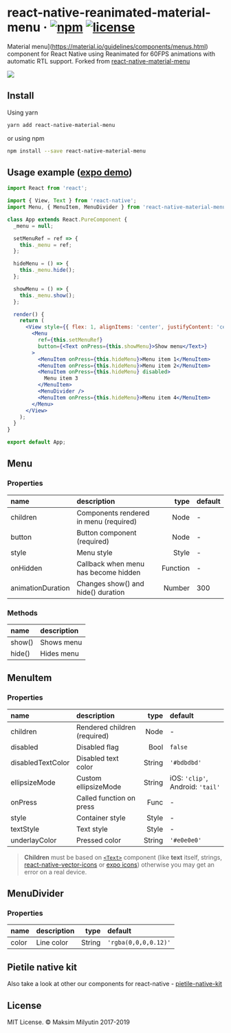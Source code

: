 # react-native-reanimated-material-menu &middot; [![npm](https://img.shields.io/npm/v/react-native-material-menu.svg)](https://www.npmjs.com/package/react-native-material-menu) [![license](https://img.shields.io/npm/l/react-native-material-menu.svg)](https://github.com/mxck/react-native-material-menu/blob/master/LICENSE)

 Material
menu](https://material.io/guidelines/components/menus.html) component for React
Native using Reanimated for 60FPS animations with automatic RTL support. Forked from [react-native-material-menu](https://github.com/mxck/react-native-material-menu/)

<img src="https://media.giphy.com/media/3ov9jUvQH4U82JGNRC/giphy.gif" />

## Install

Using yarn

```sh
yarn add react-native-material-menu
```

or using npm

```sh
npm install --save react-native-material-menu
```

## Usage example ([expo demo](https://snack.expo.io/@mxck/react-native-material-menu-demo))

```jsx
import React from 'react';

import { View, Text } from 'react-native';
import Menu, { MenuItem, MenuDivider } from 'react-native-material-menu';

class App extends React.PureComponent {
  _menu = null;

  setMenuRef = ref => {
    this._menu = ref;
  };

  hideMenu = () => {
    this._menu.hide();
  };

  showMenu = () => {
    this._menu.show();
  };

  render() {
    return (
      <View style={{ flex: 1, alignItems: 'center', justifyContent: 'center' }}>
        <Menu
          ref={this.setMenuRef}
          button={<Text onPress={this.showMenu}>Show menu</Text>}
        >
          <MenuItem onPress={this.hideMenu}>Menu item 1</MenuItem>
          <MenuItem onPress={this.hideMenu}>Menu item 2</MenuItem>
          <MenuItem onPress={this.hideMenu} disabled>
            Menu item 3
          </MenuItem>
          <MenuDivider />
          <MenuItem onPress={this.hideMenu}>Menu item 4</MenuItem>
        </Menu>
      </View>
    );
  }
}

export default App;
```

## Menu

### Properties

| name              | description                            |     type | default |
| :---------------- | :------------------------------------- | -------: | :------ |
| children          | Components rendered in menu (required) |     Node | -       |
| button            | Button component (required)            |     Node | -       |
| style             | Menu style                             |    Style | -       |
| onHidden          | Callback when menu has become hidden   | Function | -       |
| animationDuration | Changes show() and hide() duration     |   Number | 300     |

### Methods

| name   | description |
| :----- | :---------- |
| show() | Shows menu  |
| hide() | Hides menu  |

## MenuItem

### Properties

| name              | description                  |   type | default                          |
| :---------------- | :--------------------------- | -----: | :------------------------------- |
| children          | Rendered children (required) |   Node | -                                |
| disabled          | Disabled flag                |   Bool | `false`                          |
| disabledTextColor | Disabled text color          | String | `'#bdbdbd'`                      |
| ellipsizeMode     | Custom ellipsizeMode         | String | iOS: `'clip'`, Android: `'tail'` |
| onPress           | Called function on press     |   Func | -                                |
| style             | Container style              |  Style | -                                |
| textStyle         | Text style                   |  Style | -                                |
| underlayColor     | Pressed color                | String | `'#e0e0e0'`                      |

> **Children** must be based on [`<Text>`][text component] component (like **text** itself, strings, [react-native-vector-icons] or [expo icons]) otherwise you may get an error on a real device.

## MenuDivider

### Properties

| name  | description |   type | default              |
| :---- | :---------- | -----: | :------------------- |
| color | Line color  | String | `'rgba(0,0,0,0.12)'` |

## Pietile native kit

Also take a look at other our components for react-native - [pietile-native-kit](https://github.com/pietile/pietile-native-kit)

## License

MIT License. © Maksim Milyutin 2017-2019

[text component]: https://facebook.github.io/react-native/docs/text.html
[react-native-vector-icons]: https://github.com/oblador/react-native-vector-icons
[expo icons]: https://docs.expo.io/versions/latest/guides/icons/

